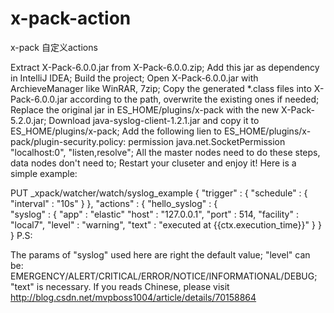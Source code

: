 # x-pack-action
x-pack 自定义actions

Extract X-Pack-6.0.0.jar from X-Pack-6.0.0.zip;
Add this jar as dependency in IntelliJ IDEA;
Build the project;
Open X-Pack-6.0.0.jar with ArchieveManager like WinRAR, 7zip;
Copy the generated *.class files into X-Pack-6.0.0.jar according to the path, overwrite the existing ones if needed;
Replace the original jar in ES_HOME/plugins/x-pack with the new X-Pack-5.2.0.jar;
Download java-syslog-client-1.2.1.jar and copy it to ES_HOME/plugins/x-pack;
Add the following lien to ES_HOME/plugins/x-pack/plugin-security.policy: permission java.net.SocketPermission "localhost:0", "listen,resolve";
All the master nodes need to do these steps, data nodes don't need to;
Restart your cluseter and enjoy it!
Here is a simple example:

 PUT _xpack/watcher/watch/syslog_example
{
  "trigger" : {
    "schedule" : { "interval" : "10s" } 
  },
  "actions" : {
    "hello_syslog" : {  
      "syslog" : {
        "app" : "elastic"
        "host" : "127.0.0.1",
        "port" : 514,
        "facility" : "local7",
        "level" : "warning",
        "text" : "executed at {{ctx.execution_time}}" 
      }
    }
  }
P.S:

The params of "syslog" used here are right the default value;
"level" can be: EMERGENCY/ALERT/CRITICAL/ERROR/NOTICE/INFORMATIONAL/DEBUG;
"text" is necessary.
If you reads Chinese, please visit http://blog.csdn.net/mvpboss1004/article/details/70158864
